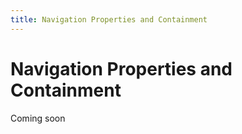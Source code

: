 ```yaml
---
title: Navigation Properties and Containment
---
```


# Navigation Properties and Containment

Coming soon
